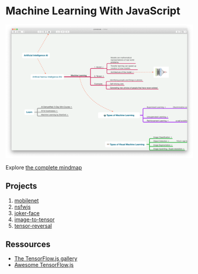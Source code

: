 # Machine Learning With JavaScript

![](./machine-learning.png)

Explore [the complete mindmap](https://my.mindnode.com/h85zxxubxjuSewNvxwdhA3Ef32CpFeM7J8b4ML3z#-609.7,-24.7,2)

## Projects

1. [mobilenet](mobilenet/)
1. [nsfwjs](nsfwjs/)
1. [joker-face](joker-face/)
1. [image-to-tensor](image-to-tensor/)
1. [tensor-reversal](tensor-reversal/)

## Ressources

- [The TensorFlow.js gallery](https://github.com/tensorflow/tfjs/blob/master/GALLERY.md)
- [Awesome TensorFlow.js](https://github.com/aaronhma/awesome-tensorflow-js)
